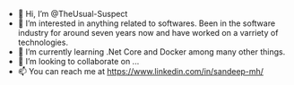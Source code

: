 - 👋 Hi, I’m @TheUsual-Suspect
- 👀 I’m interested in anything related to softwares. Been in the software industry for around seven years now and have worked on a varriety of technologies.
- 🌱 I’m currently learning .Net Core and Docker among many other things.
- 💞️ I’m looking to collaborate on ...
- 📫 You can reach me at https://www.linkedin.com/in/sandeep-mh/

<!---
TheUsual-Suspect/TheUsual-Suspect is a ✨ special ✨ repository because its `README.md` (this file) appears on your GitHub profile.
You can click the Preview link to take a look at your changes.
--->
